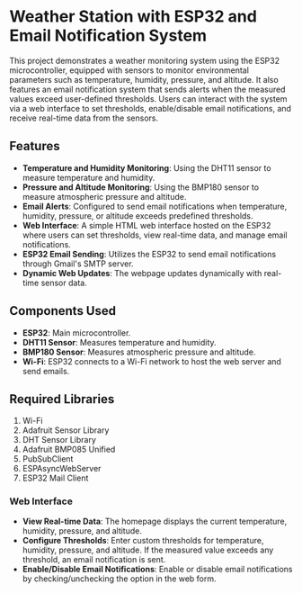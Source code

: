 # Weather Station with ESP32 and Email Notification System

This project demonstrates a weather monitoring system using the ESP32 microcontroller, equipped with sensors to monitor environmental parameters such as temperature, humidity, pressure, and altitude. It also features an email notification system that sends alerts when the measured values exceed user-defined thresholds. Users can interact with the system via a web interface to set thresholds, enable/disable email notifications, and receive real-time data from the sensors.

## Features

- **Temperature and Humidity Monitoring**: Using the DHT11 sensor to measure temperature and humidity.
- **Pressure and Altitude Monitoring**: Using the BMP180 sensor to measure atmospheric pressure and altitude.
- **Email Alerts**: Configured to send email notifications when temperature, humidity, pressure, or altitude exceeds predefined thresholds.
- **Web Interface**: A simple HTML web interface hosted on the ESP32 where users can set thresholds, view real-time data, and manage email notifications.
- **ESP32 Email Sending**: Utilizes the ESP32 to send email notifications through Gmail's SMTP server.
- **Dynamic Web Updates**: The webpage updates dynamically with real-time sensor data.

## Components Used

- **ESP32**: Main microcontroller.
- **DHT11 Sensor**: Measures temperature and humidity.
- **BMP180 Sensor**: Measures atmospheric pressure and altitude.
- **Wi-Fi**: ESP32 connects to a Wi-Fi network to host the web server and send emails.

## Required Libraries

1. Wi-Fi
2. Adafruit Sensor Library
3. DHT Sensor Library
4. Adafruit BMP085 Unified
5. PubSubClient
6. ESPAsyncWebServer
7. ESP32 Mail Client


### Web Interface

- **View Real-time Data**: The homepage displays the current temperature, humidity, pressure, and altitude.
- **Configure Thresholds**: Enter custom thresholds for temperature, humidity, pressure, and altitude. If the measured value exceeds any threshold, an email notification is sent.
- **Enable/Disable Email Notifications**: Enable or disable email notifications by checking/unchecking the option in the web form.


